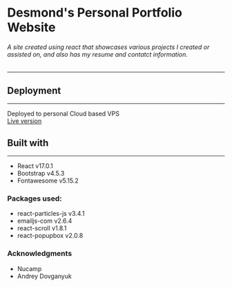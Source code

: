 # Desmond's Personal Portfolio Website

###### A site created using react that showcases various projects I created or assisted on, and also has my resume and contatct information.

---

## Deployment

---

Deployed to personal Cloud based VPS  
[Live version](djpringle.me)

## Built with

---

- React v17.0.1
- Bootstrap v4.5.3
- Fontawesome v5.15.2

### Packages used:

- react-particles-js v3.4.1
- emailjs-com v2.6.4
- react-scroll v1.8.1
- react-popupbox v2.0.8

### Acknowledgments

- Nucamp
- Andrey Dovganyuk
